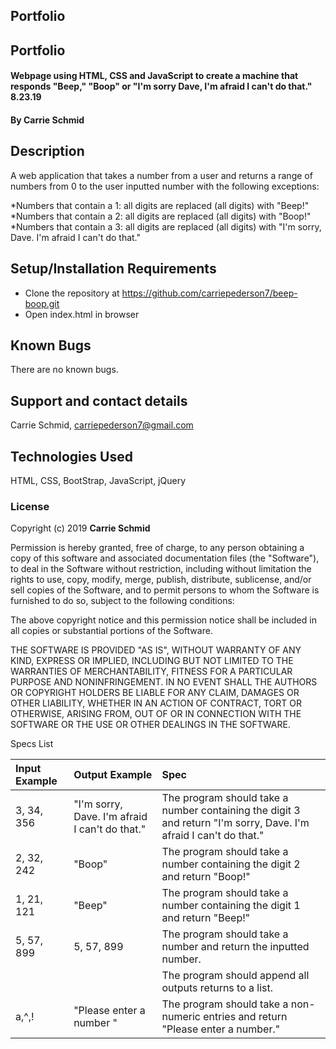## Portfolio

## Portfolio

#### Webpage using HTML, CSS and JavaScript to create a machine that responds "Beep," "Boop" or "I'm sorry Dave, I'm afraid I can't do that." 8.23.19

#### By Carrie Schmid

## Description

A web application that takes a number from a user and returns a range of numbers from 0 to the user inputted number with the following exceptions:

*Numbers that contain a 1: all digits are replaced (all digits) with "Beep!"
*Numbers that contain a 2: all digits are replaced (all digits) with "Boop!"
*Numbers that contain a 3: all digits are replaced (all digits) with "I'm sorry, Dave. I'm afraid I can't do that."

## Setup/Installation Requirements

* Clone the repository at https://github.com/carriepederson7/beep-boop.git
* Open index.html in browser


## Known Bugs

There are no known bugs.

## Support and contact details

Carrie Schmid, carriepederson7@gmail.com

## Technologies Used

HTML, CSS, BootStrap, JavaScript, jQuery

### License

Copyright (c) 2019 **Carrie Schmid**

Permission is hereby granted, free of charge, to any person obtaining a copy
of this software and associated documentation files (the "Software"), to deal
in the Software without restriction, including without limitation the rights
to use, copy, modify, merge, publish, distribute, sublicense, and/or sell
copies of the Software, and to permit persons to whom the Software is
furnished to do so, subject to the following conditions:

The above copyright notice and this permission notice shall be included in all
copies or substantial portions of the Software.

THE SOFTWARE IS PROVIDED "AS IS", WITHOUT WARRANTY OF ANY KIND, EXPRESS OR
IMPLIED, INCLUDING BUT NOT LIMITED TO THE WARRANTIES OF MERCHANTABILITY,
FITNESS FOR A PARTICULAR PURPOSE AND NONINFRINGEMENT. IN NO EVENT SHALL THE
AUTHORS OR COPYRIGHT HOLDERS BE LIABLE FOR ANY CLAIM, DAMAGES OR OTHER
LIABILITY, WHETHER IN AN ACTION OF CONTRACT, TORT OR OTHERWISE, ARISING FROM,
OUT OF OR IN CONNECTION WITH THE SOFTWARE OR THE USE OR OTHER DEALINGS IN THE
SOFTWARE.


Specs List

| Input Example     | Output Example     | Spec                                                                     |    
| :-------------    | :-------------     | :-------------                                                           |
| 3, 34, 356        | "I'm sorry, Dave. I'm afraid I can't do that." |The program should take a number containing the digit 3 and return "I'm sorry, Dave. I'm afraid I can't do that."|
| 2, 32, 242        | "Boop"             |The program should take a number containing the digit 2 and return "Boop!"|
| 1, 21, 121        | "Beep"             |The program should take a number containing the digit 1 and return "Beep!"|
| 5, 57, 899        | 5, 57, 899         |The program should take a number and return the inputted number.|
|                   |                    |The program should append all outputs returns to a list.|
| a,^,!             | "Please enter a number " |The program should take a non-numeric entries and return "Please enter a number."|
